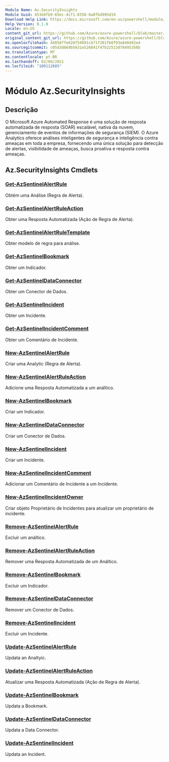```yaml
---
Module Name: Az.SecurityInsights
Module Guid: 453d4fb9-65ec-4cf1-8358-6a0fbd995d19
Download Help Link: https://docs.microsoft.com/en-us/powershell/module/az.securityinsights
Help Version: 0.1.0
Locale: en-US
content_git_url: https://github.com/Azure/azure-powershell/blob/master/src/SecurityInsights/SecurityInsights/help/Az.SecurityInsights.md
original_content_git_url: https://github.com/Azure/azure-powershell/blob/master/src/SecurityInsights/SecurityInsights/help/Az.SecurityInsights.md
ms.openlocfilehash: 44858ffe628f54691cb71f201fb0f93e840d42e4
ms.sourcegitcommit: c05d3d669b5631e526841f47b22513d78495350b
ms.translationtype: MT
ms.contentlocale: pt-BR
ms.lasthandoff: 02/09/2021
ms.locfileid: "100112605"
---
```

# Módulo Az.SecurityInsights
## Descrição
O Microsoft Azure Automated Response é uma solução de resposta automatizada de resposta (SOAR) escalável, nativa da nuvem, gerenciamento de eventos de informações de segurança (SIEM). O Azure Analytics oferece análises inteligentes de segurança e inteligência contra ameaças em toda a empresa, fornecendo uma única solução para detecção de alertas, visibilidade de ameaças, busca proativa e resposta contra ameaças.

## Az.SecurityInsights Cmdlets
### [Get-AzSentinelAlertRule](Get-AzSentinelAlertRule.md)
Obtém uma Análise (Regra de Alerta).

### [Get-AzSentinelAlertRuleAction](Get-AzSentinelAlertRuleAction.md)
Obter uma Resposta Automatizada (Ação de Regra de Alerta).

### [Get-AzSentinelAlertRuleTemplate](Get-AzSentinelAlertRuleTemplate.md)
Obter modelo de regra para análise.

### [Get-AzSentinelBookmark](Get-AzSentinelBookmark.md)
Obter um Indicador.

### [Get-AzSentinelDataConnector](Get-AzSentinelDataConnector.md)
Obter um Conector de Dados.

### [Get-AzSentinelIncident](Get-AzSentinelIncident.md)
Obter um Incidente.

### [Get-AzSentinelIncidentComment](Get-AzSentinelIncidentComment.md)
Obter um Comentário de Incidente.

### [New-AzSentinelAlertRule](New-AzSentinelAlertRule.md)
Criar uma Analytic (Regra de Alerta).

### [New-AzSentinelAlertRuleAction](New-AzSentinelAlertRuleAction.md)
Adicione uma Resposta Automatizada a um análtico.

### [New-AzSentinelBookmark](New-AzSentinelBookmark.md)
Criar um Indicador.

### [New-AzSentinelDataConnector](New-AzSentinelDataConnector.md)
Criar um Conector de Dados.

### [New-AzSentinelIncident](New-AzSentinelIncident.md)
Criar um Incidente.

### [New-AzSentinelIncidentComment](New-AzSentinelIncidentComment.md)
Adicionar um Comentário de Incidente a um Incidente.

### [New-AzSentinelIncidentOwner](New-AzSentinelIncidentOwner.md)
Criar objeto Proprietário de Incidentes para atualizar um proprietário de incidente.

### [Remove-AzSentinelAlertRule](Remove-AzSentinelAlertRule.md)
Excluir um análtico.

### [Remove-AzSentinelAlertRuleAction](Remove-AzSentinelAlertRuleAction.md)
Remover uma Resposta Automatizada de um Análtico.

### [Remove-AzSentinelBookmark](Remove-AzSentinelBookmark.md)
Excluir um Indicador.

### [Remove-AzSentinelDataConnector](Remove-AzSentinelDataConnector.md)
Remover um Conector de Dados.

### [Remove-AzSentinelIncident](Remove-AzSentinelIncident.md)
Excluir um Incidente.

### [Update-AzSentinelAlertRule](Update-AzSentinelAlertRule.md)
Updata an Analtyic.

### [Update-AzSentinelAlertRuleAction](Update-AzSentinelAlertRuleAction.md)
Atualizar uma Resposta Automatizada (Ação de Regra de Alerta).

### [Update-AzSentinelBookmark](Update-AzSentinelBookmark.md)
Updata a Bookmark.

### [Update-AzSentinelDataConnector](Update-AzSentinelDataConnector.md)
Updata a Data Connector.

### [Update-AzSentinelIncident](Update-AzSentinelIncident.md)
Updata an Incident.
